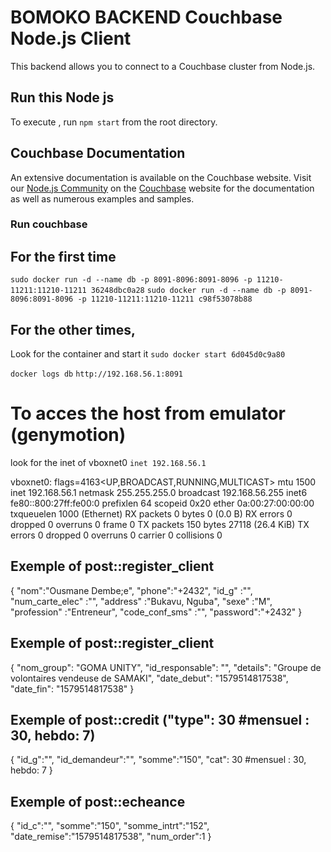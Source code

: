 # BOMOKO BACKEND Couchbase Node.js Client

This backend allows you to connect to a Couchbase cluster from 
Node.js.

## Run this Node js

To execute , run `npm start` from the root directory.

## Couchbase Documentation

An extensive documentation is available on the Couchbase website.  Visit our
[Node.js Community](http://couchbase.com/communities/nodejs) on
the [Couchbase](http://couchbase.com) website for the documentation as well as
numerous examples and samples.

### Run couchbase
## For the first time
`sudo docker run -d --name db -p 8091-8096:8091-8096 -p 11210-11211:11210-11211 36248dbc0a28`
`sudo docker run -d --name db -p 8091-8096:8091-8096 -p 11210-11211:11210-11211 c98f53078b88`

## For the other times, 
Look for the container and start it
`sudo docker start 6d045d0c9a80`

`docker logs db`
`http://192.168.56.1:8091`

# To acces the host from emulator (genymotion)
look for the inet of vboxnet0
`inet 192.168.56.1`

vboxnet0: flags=4163<UP,BROADCAST,RUNNING,MULTICAST>  mtu 1500
        inet 192.168.56.1  netmask 255.255.255.0  broadcast 192.168.56.255
        inet6 fe80::800:27ff:fe00:0  prefixlen 64  scopeid 0x20<link>
        ether 0a:00:27:00:00:00  txqueuelen 1000  (Ethernet)
        RX packets 0  bytes 0 (0.0 B)
        RX errors 0  dropped 0  overruns 0  frame 0
        TX packets 150  bytes 27118 (26.4 KiB)
        TX errors 0  dropped 0 overruns 0  carrier 0  collisions 0


## Exemple of post::register_client

{
    "nom":"Ousmane Dembe;e",
    "phone":"+2432",
    "id_g" :"",
    "num_carte_elec" :"",
    "address" :"Bukavu, Nguba",
    "sexe" :"M",
    "profession" :"Entreneur",
    "code_conf_sms" :"",
    "password":"+2432"
}

## Exemple of post::register_client
{
    "nom_group": "GOMA UNITY",
    "id_responsable": "",
    "details": "Groupe de volontaires vendeuse de SAMAKI",
    "date_debut": "1579514817538",
    "date_fin": "1579514817538"
}

## Exemple of post::credit ("type": 30 #mensuel : 30, hebdo: 7)
{
    "id_g":"",
    "id_demandeur":"",
    "somme":"150",
    "cat": 30 #mensuel : 30, hebdo: 7
}

## Exemple of post::echeance
{
    "id_c":"",
    "somme":"150",
    "somme_intrt":"152",
    "date_remise":"1579514817538",
    "num_order":1
}